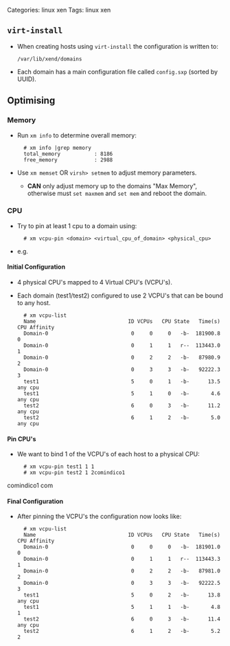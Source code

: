 Categories: linux
            xen
Tags: linux
      xen

## `virt-install` ##

- When creating hosts using `virt-install` the configuration is written to:

      /var/lib/xend/domains

- Each domain has a main configuration file called `config.sxp` (sorted by UUID).


## Optimising

### Memory

- Run `xm info` to determine overall memory:

        # xm info |grep memory
        total_memory           : 8186
        free_memory            : 2988

- Use `xm memset` OR `virsh> setmem` to adjust memory parameters.
  - **CAN** only adjust memory up to the domains "Max Memory", otherwise must `set maxmem` and `set mem` and reboot the domain.

### CPU

- Try to pin at least 1 cpu to a domain using:

        # xm vcpu-pin <domain> <virtual_cpu_of_domain> <physical_cpu>

- e.g. 

#### Initial Configuration

- 4 physical CPU's mapped to 4 Virtual CPU's (VCPU's).
- Each domain (test1/test2) configured to use 2 VCPU's that can be bound to any host.

        # xm vcpu-list
        Name                              ID VCPUs   CPU State   Time(s) CPU Affinity
        Domain-0                           0     0     0   -b-  181900.8 0
        Domain-0                           0     1     1   r--  113443.0 1
        Domain-0                           0     2     2   -b-   87980.9 2
        Domain-0                           0     3     3   -b-   92222.3 3
        test1                              5     0     1   -b-      13.5 any cpu
        test1                              5     1     0   -b-       4.6 any cpu
        test2                              6     0     3   -b-      11.2 any cpu
        test2                              6     1     2   -b-       5.0 any cpu

#### Pin CPU's

- We want to bind 1 of the VCPU's of each host to a physical CPU:

        # xm vcpu-pin test1 1 1 
        # xm vcpu-pin test2 1 2comindico1
 comindico1
com

#### Final Configuration

- After pinning the VCPU's the configuration now looks like:

        # xm vcpu-list
        Name                              ID VCPUs   CPU State   Time(s) CPU Affinity
        Domain-0                           0     0     0   -b-  181901.0 0
        Domain-0                           0     1     1   r--  113443.3 1
        Domain-0                           0     2     2   -b-   87981.0 2
        Domain-0                           0     3     3   -b-   92222.5 3
        test1                              5     0     2   -b-      13.8 any cpu
        test1                              5     1     1   -b-       4.8 1
        test2                              6     0     3   -b-      11.4 any cpu
        test2                              6     1     2   -b-       5.2 2

